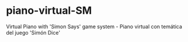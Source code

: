# piano-virtual-SM
Virtual Piano with 'Simon Says' game system  - Piano virtual con temática del juego 'Simón Dice'
